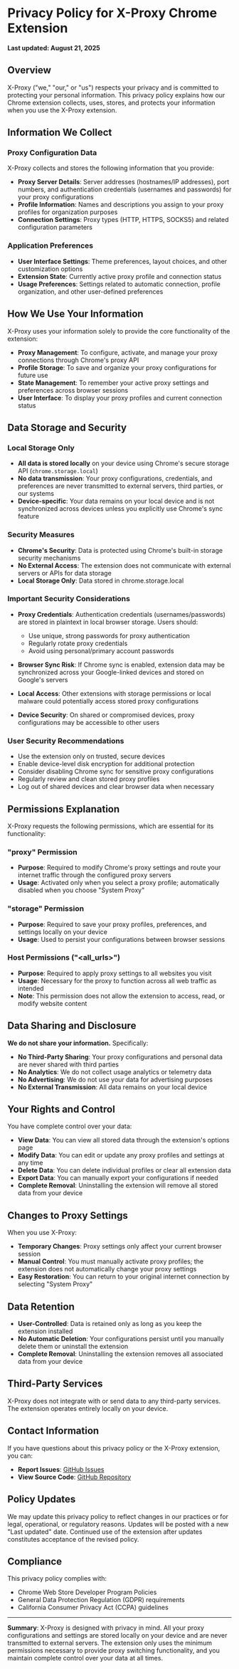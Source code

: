 # Privacy Policy for X-Proxy Chrome Extension

**Last updated: August 21, 2025**

## Overview

X-Proxy ("we," "our," or "us") respects your privacy and is committed to protecting your personal information. This privacy policy explains how our Chrome extension collects, uses, stores, and protects your information when you use the X-Proxy extension.

## Information We Collect

### Proxy Configuration Data
X-Proxy collects and stores the following information that you provide:

- **Proxy Server Details**: Server addresses (hostnames/IP addresses), port numbers, and authentication credentials (usernames and passwords) for your proxy configurations
- **Profile Information**: Names and descriptions you assign to your proxy profiles for organization purposes
- **Connection Settings**: Proxy types (HTTP, HTTPS, SOCKS5) and related configuration parameters

### Application Preferences
- **User Interface Settings**: Theme preferences, layout choices, and other customization options
- **Extension State**: Currently active proxy profile and connection status
- **Usage Preferences**: Settings related to automatic connection, profile organization, and other user-defined preferences

## How We Use Your Information

X-Proxy uses your information solely to provide the core functionality of the extension:

- **Proxy Management**: To configure, activate, and manage your proxy connections through Chrome's proxy API
- **Profile Storage**: To save and organize your proxy configurations for future use
- **State Management**: To remember your active proxy settings and preferences across browser sessions
- **User Interface**: To display your proxy profiles and current connection status

## Data Storage and Security

### Local Storage Only
- **All data is stored locally** on your device using Chrome's secure storage API (`chrome.storage.local`)
- **No data transmission**: Your proxy configurations, credentials, and preferences are never transmitted to external servers, third parties, or our systems
- **Device-specific**: Your data remains on your local device and is not synchronized across devices unless you explicitly use Chrome's sync feature

### Security Measures
- **Chrome's Security**: Data is protected using Chrome's built-in storage security mechanisms
- **No External Access**: The extension does not communicate with external servers or APIs for data storage  
- **Local Storage Only**: Data stored in chrome.storage.local

### Important Security Considerations
- **Proxy Credentials**: Authentication credentials (usernames/passwords) are stored in plaintext in local browser storage. Users should:
  - Use unique, strong passwords for proxy authentication
  - Regularly rotate proxy credentials
  - Avoid using personal/primary account passwords
  
- **Browser Sync Risk**: If Chrome sync is enabled, extension data may be synchronized across your Google-linked devices and stored on Google's servers
  
- **Local Access**: Other extensions with storage permissions or local malware could potentially access stored proxy configurations
  
- **Device Security**: On shared or compromised devices, proxy configurations may be accessible to other users
  
### User Security Recommendations
- Use the extension only on trusted, secure devices
- Enable device-level disk encryption for additional protection
- Consider disabling Chrome sync for sensitive proxy configurations
- Regularly review and clean stored proxy profiles
- Log out of shared devices and clear browser data when necessary

## Permissions Explanation

X-Proxy requests the following permissions, which are essential for its functionality:

### "proxy" Permission
- **Purpose**: Required to modify Chrome's proxy settings and route your internet traffic through the configured proxy servers
- **Usage**: Activated only when you select a proxy profile; automatically disabled when you choose "System Proxy"

### "storage" Permission
- **Purpose**: Required to save your proxy profiles, preferences, and settings locally on your device
- **Usage**: Used to persist your configurations between browser sessions

### Host Permissions ("<all_urls>")
- **Purpose**: Required to apply proxy settings to all websites you visit
- **Usage**: Necessary for the proxy to function across all web traffic as intended
- **Note**: This permission does not allow the extension to access, read, or modify website content

## Data Sharing and Disclosure

**We do not share your information.** Specifically:

- **No Third-Party Sharing**: Your proxy configurations and personal data are never shared with third parties
- **No Analytics**: We do not collect usage analytics or telemetry data
- **No Advertising**: We do not use your data for advertising purposes
- **No External Transmission**: All data remains on your local device

## Your Rights and Control

You have complete control over your data:

- **View Data**: You can view all stored data through the extension's options page
- **Modify Data**: You can edit or update any proxy profiles and settings at any time
- **Delete Data**: You can delete individual profiles or clear all extension data
- **Export Data**: You can manually export your configurations if needed
- **Complete Removal**: Uninstalling the extension will remove all stored data from your device

## Changes to Proxy Settings

When you use X-Proxy:

- **Temporary Changes**: Proxy settings only affect your current browser session
- **Manual Control**: You must manually activate proxy profiles; the extension does not automatically change your proxy settings
- **Easy Restoration**: You can return to your original internet connection by selecting "System Proxy"

## Data Retention

- **User-Controlled**: Data is retained only as long as you keep the extension installed
- **No Automatic Deletion**: Your configurations persist until you manually delete them or uninstall the extension
- **Complete Removal**: Uninstalling the extension removes all associated data from your device

## Third-Party Services

X-Proxy does not integrate with or send data to any third-party services. The extension operates entirely locally on your device.

## Contact Information

If you have questions about this privacy policy or the X-Proxy extension, you can:

- **Report Issues**: [GitHub Issues](https://github.com/helebest/x-proxy/issues)
- **View Source Code**: [GitHub Repository](https://github.com/helebest/x-proxy)

## Policy Updates

We may update this privacy policy to reflect changes in our practices or for legal, operational, or regulatory reasons. Updates will be posted with a new "Last updated" date. Continued use of the extension after updates constitutes acceptance of the revised policy.

## Compliance

This privacy policy complies with:
- Chrome Web Store Developer Program Policies
- General Data Protection Regulation (GDPR) requirements
- California Consumer Privacy Act (CCPA) guidelines

---

**Summary**: X-Proxy is designed with privacy in mind. All your proxy configurations and settings are stored locally on your device and are never transmitted to external servers. The extension only uses the minimum permissions necessary to provide proxy switching functionality, and you maintain complete control over your data at all times.